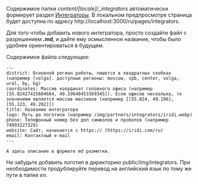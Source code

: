 Содержимое папки *content/[locale]/_integrators* автоматически формирует раздел [Интеграторы](https://wirenboard.com/ru/pages/integrators/).
В локальном предпросмотре страница будет доступна по адресу http://localhost:3000/ru/pages/integrators.

Для того чтобы добавить нового интегратора, просто создайте файл с разрешением **.md**,
и дайте ему осмысленное название, чтобы было удобнее ориентироваться в будущем.

Содержимое файла следующее:
```
---
district: Основной регион работы, пишется в квадратных скобках (например [volga]. доступные регионы: moscow, spb, center, volga, ural, by, kg)
coordinates: Массив координат головного офиса (например [55.82427415604684, 49.19640453369345]). Если офисов несколько, то значением является массив массивов (например [[55.824, 49.196], [55.123, 49.202]])
title: Название интегратора
logo: Путь до логотипа (например /img/partners/integrators/iridi.webp)
phone: Телефонный номер без доп символов и пробелов (например 74993227329)
website: Сайт, начинается с https:// (https://iridi.com/ru)
email: Контактный e-mail
---

А здесь описание в формате md разметки.
```

Не забудьте добавить логотип в директорию public/img/integrators.
При необходимости продублируйте перевод на английский язык по тому же пути в папке *en*.
